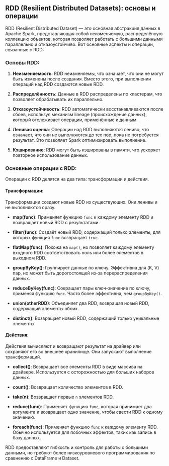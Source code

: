 ## RDD (Resilient Distributed Datasets): основы и операции

RDD (Resilient Distributed Dataset) — это основная абстракция данных в Apache Spark, представляющая собой неизменяемую, распределённую коллекцию объектов, которая позволяет работать с большими данными параллельно и отказоустойчиво. Вот основные аспекты и операции, связанные с RDD:

### Основы RDD:

1. **Неизменяемость**: RDD неизменяемы, что означает, что они не могут быть изменены после создания. Вместо этого, при выполнении операций над RDD создаются новые RDD.

2. **Распределённость**: Данные в RDD распределены по кластерам, что позволяет обрабатывать их параллельно.

3. **Отказоустойчивость**: RDD автоматически восстанавливаются после сбоев, используя механизм lineage (происхождение данных), который отслеживает операции, применённые к данным.

4. **Ленивая оценка**: Операции над RDD выполняются лениво, что означает, что они не выполняются до тех пор, пока не потребуется результат. Это позволяет Spark оптимизировать выполнение.

5. **Кэширование**: RDD могут быть кэшированы в памяти, что ускоряет повторное использование данных.

### Основные операции с RDD:

Операции с RDD делятся на два типа: трансформации и действия.

#### Трансформации:

Трансформации создают новые RDD из существующих. Они ленивы и не выполняются сразу.

- **map(func)**: Применяет функцию `func` к каждому элементу RDD и возвращает новый RDD с результатами.
  
- **filter(func)**: Создаёт новый RDD, содержащий только элементы, для которых функция `func` возвращает `true`.

- **flatMap(func)**: Похожа на `map()`, но позволяет каждому элементу входного RDD соответствовать ноль или более элементов в выходном RDD.

- **groupByKey()**: Группирует данные по ключу. Эффективна для (K, V) пар, но может быть дорогостоящей из-за перераспределения данных.

- **reduceByKey(func)**: Сокращает пары ключ-значение по ключу, применяя функцию `func`. Часто более эффективна, чем `groupByKey()`.

- **union(otherRDD)**: Объединяет два RDD, возвращая новый RDD, содержащий элементы обоих.

- **distinct()**: Возвращает новый RDD, содержащий только уникальные элементы.

#### Действия:

Действия вычисляют и возвращают результат на драйвер или сохраняют его во внешнее хранилище. Они запускают выполнение трансформаций.

- **collect()**: Возвращает все элементы RDD в виде массива на драйвере. Используется с осторожностью для больших наборов данных.

- **count()**: Возвращает количество элементов в RDD.

- **take(n)**: Возвращает первые `n` элементов RDD.

- **reduce(func)**: Применяет функцию `func`, которая принимает два аргумента и возвращает одно значение, чтобы свести RDD к одному значению.

- **foreach(func)**: Применяет функцию `func` к каждому элементу RDD. Обычно используется для побочных эффектов, таких как запись в базу данных.

RDD предоставляют гибкость и контроль для работы с большими данными, но требуют более низкоуровневого программирования по сравнению с DataFrame и Dataset.